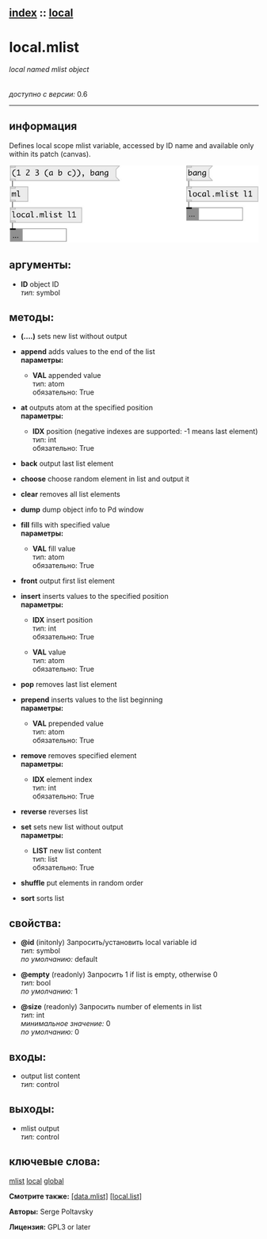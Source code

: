 [index](index.html) :: [local](category_local.html)
---

# local.mlist

###### local named mlist object

*доступно с версии:* 0.6

---


## информация
Defines local scope mlist variable, accessed by ID name and available only within its patch (canvas).


[![example](../examples/img/local.mlist.jpg)](../examples/pd/local.mlist.pd)



## аргументы:

* **ID**
object ID<br>
_тип:_ symbol<br>



## методы:

* **(....)**
sets new list without output<br>

* **append**
adds values to the end of the list<br>
  __параметры:__
  - **VAL** appended value<br>
    тип: atom <br>
    обязательно: True <br>

* **at**
outputs atom at the specified position<br>
  __параметры:__
  - **IDX** position (negative indexes are supported: -1 means last element)<br>
    тип: int <br>
    обязательно: True <br>

* **back**
output last list element<br>

* **choose**
choose random element in list and output it<br>

* **clear**
removes all list elements<br>

* **dump**
dump object info to Pd window<br>

* **fill**
fills with specified value<br>
  __параметры:__
  - **VAL** fill value<br>
    тип: atom <br>
    обязательно: True <br>

* **front**
output first list element<br>

* **insert**
inserts values to the specified position<br>
  __параметры:__
  - **IDX** insert position<br>
    тип: int <br>
    обязательно: True <br>

  - **VAL** value<br>
    тип: atom <br>
    обязательно: True <br>

* **pop**
removes last list element<br>

* **prepend**
inserts values to the list beginning<br>
  __параметры:__
  - **VAL** prepended value<br>
    тип: atom <br>
    обязательно: True <br>

* **remove**
removes specified element<br>
  __параметры:__
  - **IDX** element index<br>
    тип: int <br>
    обязательно: True <br>

* **reverse**
reverses list<br>

* **set**
sets new list without output<br>
  __параметры:__
  - **LIST** new list content<br>
    тип: list <br>
    обязательно: True <br>

* **shuffle**
put elements in random order<br>

* **sort**
sorts list<br>




## свойства:

* **@id** (initonly)
Запросить/установить local variable id<br>
_тип:_ symbol<br>
_по умолчанию:_ default<br>

* **@empty** (readonly)
Запросить 1 if list is empty, otherwise 0<br>
_тип:_ bool<br>
_по умолчанию:_ 1<br>

* **@size** (readonly)
Запросить number of elements in list<br>
_тип:_ int<br>
_минимальное значение:_ 0<br>
_по умолчанию:_ 0<br>



## входы:

* output list content<br>
_тип:_ control



## выходы:

* mlist output<br>
_тип:_ control



## ключевые слова:

[mlist](keywords/mlist.html)
[local](keywords/local.html)
[global](keywords/global.html)



**Смотрите также:**
[\[data.mlist\]](data.mlist.html)
[\[local.list\]](local.list.html)




**Авторы:** Serge Poltavsky




**Лицензия:** GPL3 or later





